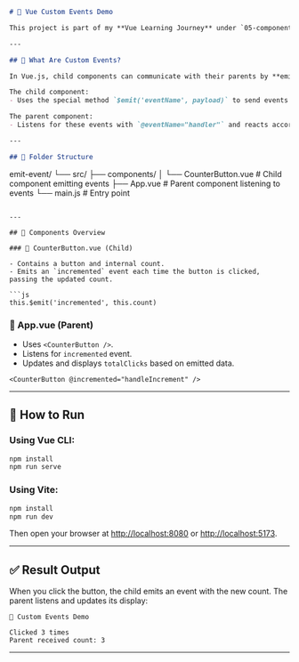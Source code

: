 
```markdown
# 🔔 Vue Custom Events Demo

This project is part of my **Vue Learning Journey** under `05-components`. It demonstrates how to use **custom events** in Vue 3 to enable communication **from child to parent** components.

---

## 📖 What Are Custom Events?

In Vue.js, child components can communicate with their parents by **emitting custom events**. This lets the parent know when something happens inside the child, enabling reactive behavior and data flow upward.

The child component:
- Uses the special method `$emit('eventName', payload)` to send events.

The parent component:
- Listens for these events with `@eventName="handler"` and reacts accordingly.

---

## 📁 Folder Structure

```

emit-event/
└── src/
├── components/
│   └── CounterButton.vue    # Child component emitting events
├── App.vue                  # Parent component listening to events
└── main.js                  # Entry point

````

---

## 🧩 Components Overview

### 🔹 CounterButton.vue (Child)

- Contains a button and internal count.
- Emits an `incremented` event each time the button is clicked, passing the updated count.

```js
this.$emit('incremented', this.count)
````

### 🔹 App.vue (Parent)

* Uses `<CounterButton />`.
* Listens for `incremented` event.
* Updates and displays `totalClicks` based on emitted data.

```vue
<CounterButton @incremented="handleIncrement" />
```

---

## 🚀 How to Run

### Using Vue CLI:

```bash
npm install
npm run serve
```

### Using Vite:

```bash
npm install
npm run dev
```

Then open your browser at [http://localhost:8080](http://localhost:8080) or [http://localhost:5173](http://localhost:5173).

---

## ✅ Result Output

When you click the button, the child emits an event with the new count. The parent listens and updates its display:

```
🔔 Custom Events Demo

Clicked 3 times
Parent received count: 3
```

---


